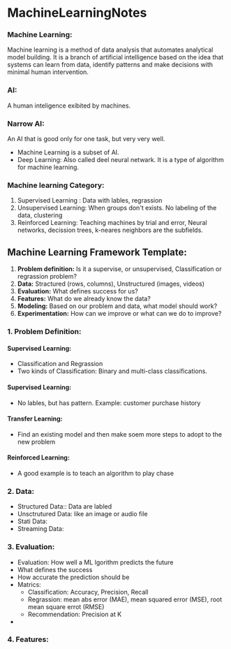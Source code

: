 # MachineLearningNotes
### Machine Learning:
Machine learning is a method of data analysis that automates analytical model building. It is a branch of artificial intelligence based on the idea that systems can learn from data, identify patterns and make decisions with minimal human intervention.

### AI: 
A human inteligence exibited by machines. 

### Narrow AI:
An AI that is good only for one task, but very very well.

* Machine Learning is a subset of AI.
* Deep Learning:
  Also called deel neural netwark. It is a type of algorithm for machine learning.
  
  
### Machine learning Category:
1. Supervised Learning : Data with lables, regrassion
2. Unsupervised Learning: When groups don't exists. No labeling of the data, clustering
3. Reinforced Learning: Teaching machines by trial and error, Neural networks, decission trees, k-neares neighbors are the subfields.

## Machine Learning Framework Template:

1. **Problem definition:** Is it a supervise, or unsupervised, Classification or regrassion problem?
2. **Data:** Stractured (rows, columns), Unstructured (images, videos)
3. **Evaluation:** What defines success for us?
4. **Features:** What do we already know the data?
5. **Modeling:** Based on our problem and data, what model should work?
6. **Experimentation:** How can we improve or what can we do to improve?


### 1. Problem Definition:
#### Supervised Learning: #### 
* Classification and Regrassion
* Two kinds of Classification: Binary and multi-class classifications.

#### Supervised Learning: #### 
* No lables, but has pattern. Example: customer purchase history


#### Transfer Learning: #### 
* Find an existing model and then make soem more steps to adopt to the new problem


#### Reinforced Learning: #### 
* A good example is to teach an algorithm to play chase

### 2. Data:
* Structured Data:: Data are labled
* Unsctrutured Data: like an image or audio file
* Stati Data:
* Streaming Data:

### 3. Evaluation:
* Evaluation: How well a ML lgorithm predicts the future
* What defines the success
* How accurate the prediction should be
* Matrics: 
    * Classification: Accuracy, Precision, Recall
    * Regrassion: mean abs error (MAE), mean squared error (MSE), root mean square errot (RMSE)
    * Recommendation: Precision at K
* 

### 4. Features:

